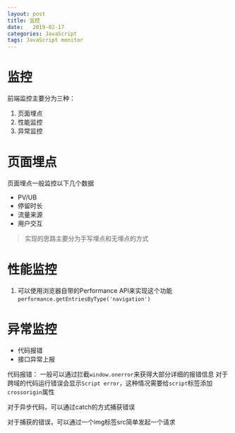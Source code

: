 ```yaml
---
layout: post
title: 监控
date:   2019-02-17
categories: JavaScript
tags: JavaScript monitor
---
```


<!--more-->

# 监控

前端监控主要分为三种：

1. 页面埋点
2. 性能监控
3. 异常监控

# 页面埋点

页面埋点一般监控以下几个数据

- PV/UB
- 停留时长
- 流量来源
- 用户交互

> 实现的思路主要分为手写埋点和无埋点的方式

# 性能监控

1. 可以使用浏览器自带的Performance API来实现这个功能
`performance.getEntriesByType('navigation')`

# 异常监控

- 代码报错
- 接口异常上报

代码报错：
一般可以通过拦截`window.onerror`来获得大部分详细的报错信息
对于跨域的代码运行错误会显示`Script error`，这种情况需要给`script`标签添加`crossorigin`属性

对于异步代码，可以通过catch的方式捕获错误

对于捕获的错误，可以通过一个img标签src简单发起一个请求